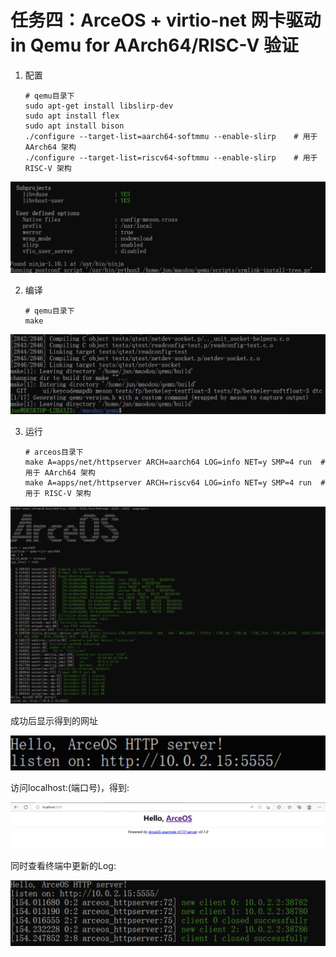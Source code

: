 # 任务四：ArceOS + virtio-net 网卡驱动 in Qemu for AArch64/RISC-V 验证

1.  配置
    

      ```shell
      # qemu目录下
      sudo apt-get install libslirp-dev
      sudo apt install flex
      sudo apt install bison
      ./configure --target-list=aarch64-softmmu --enable-slirp    # 用于 AArch64 架构
      ./configure --target-list=riscv64-softmmu --enable-slirp    # 用于 RISC-V 架构
      ```

 ![picture](assert/task1.4.1.png)

2.  编译
      
      ```shell
      # qemu目录下
      make
      ```

![picture](assert/task1.4.2.png)

3.  运行

      ```shell
      # arceos目录下
      make A=apps/net/httpserver ARCH=aarch64 LOG=info NET=y SMP=4 run  # 用于 AArch64 架构
      make A=apps/net/httpserver ARCH=riscv64 LOG=info NET=y SMP=4 run  # 用于 RISC-V 架构
      ```
    
![picture](assert/task1.4.3.png)

成功后显示得到的网址

![picture](assert/task1.4.4.png)

访问localhost:(端口号)，得到:

![picture](assert/task1.4.5.png)

同时查看终端中更新的Log:

![picture](assert/task1.4.6.png)